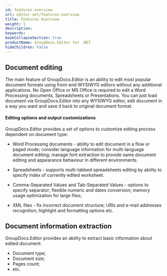```yaml
---
id: features-overview
url: editor-net/features-overview
title: Features Overview
weight: 1
description: 
keywords: 
bookCollapseSection: true
productName: GroupDocs.Editor for .NET
hideChildren: False
---
```

## Document editing

The main feature of GroupDocs.Editor is an ability to edit most popular document formats using front-end WYSIWYG editors without any additional applications. No Open Office or MS Office is required to edit a Word Processing documents, Spreadsheets or Presentations. You can just load document via GroupDocs.Editor into any WYSIWYG editor, edit document in a way you want and save it back to original document format.

#### Editing options and output customizations

GroupDocs.Editor provides a set of options to customize editing process dependent on document type:

*   Word Processing documents - ability to edit document in a flow or paged mode; consider language information for multi-language document editing; manage font extraction to provide same document editing and appearance behaviour in different environments.
    
*   Spreadsheets - supports multi-tabbed spreadsheets editing by ability to specify index of currently edited worksheet.
    
*   Comma-Separated Values and Tab-Separated Values - options to specify separator; flexible numeric and dates conversion; memory usage optimization for large files;
    
*   XML files - fix incorrect document structure; URIs and e-mail addresses recognition; highlight and formatting options etc.
    

## Document information extraction

GroupDocs.Editor provides an ability to extract basic information about edited document:

*   Document type;
*   Document size;
*   Pages count;
*   etc.
